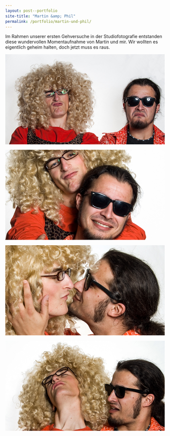 ```yaml
---
layout: post--portfolio
site-title: "Martin &amp; Phil"
permalink: /portfolio/martin-und-phil/
---
```

Im Rahmen unserer ersten Gehversuche in der Studiofotografie entstanden diese wundervollen Momentaufnahme von Martin und mir. Wir wollten es eigentlich geheim halten, doch jetzt muss es raus.

![Martin &amp; Phil 1](/img/martin-und-phil/portraet-1.jpg)

![Martin &amp; Phil 2](/img/martin-und-phil/portraet-2.jpg)

![Martin &amp; Phil 3](/img/martin-und-phil/portraet-3.jpg)

![Martin &amp; Phil 4](/img/martin-und-phil/portraet-4.jpg)